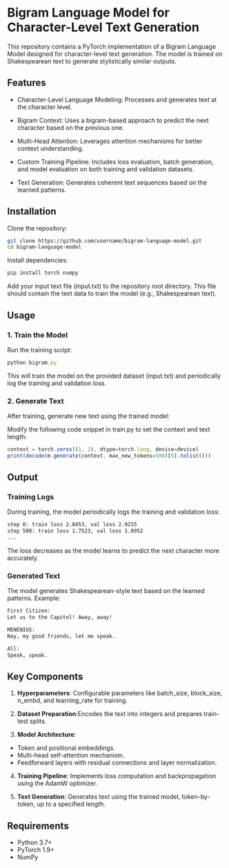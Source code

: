 
# Bigram Language Model for Character-Level Text Generation

This repository contains a PyTorch implementation of a Bigram Language Model designed for character-level text generation. The model is trained on Shakespearean text to generate stylistically similar outputs.


## Features

- Character-Level Language Modeling: Processes and generates text at the character level.

- Bigram Context: Uses a bigram-based approach to predict the next character based on the previous one.

- Multi-Head Attention: Leverages attention mechanisms for better context understanding.

- Custom Training Pipeline: Includes loss evaluation, batch generation, and model evaluation on both training and validation datasets.

- Text Generation: Generates coherent text sequences based on the learned patterns.


## Installation

Clone the repository:

```bash
git clone https://github.com/username/bigram-language-model.git
cd bigram-language-model
```
Install dependencies:

```bash
pip install torch numpy
```
Add your input text file (input.txt) to the repository root directory. This file should contain the text data to train the model (e.g., Shakespearean text).
## Usage

### 1. Train the Model
        
Run the training script:
```javascript
python bigram.py
```
This will train the model on the provided dataset (input.txt) and periodically log the training and validation loss.

### 2. Generate Text

After training, generate new text using the trained model:

Modify the following code snippet in train.py to set the context and text length:

```javascript
context = torch.zeros((1, 1), dtype=torch.long, device=device)
print(decode(m.generate(context, max_new_tokens=500)[0].tolist()))
```


## Output

### Training Logs

During training, the model periodically logs the training and validation loss:
```bash
step 0: train loss 2.8453, val loss 2.9215
step 500: train loss 1.7523, val loss 1.8952
...
```
The loss decreases as the model learns to predict the next character more accurately.

### Generated Text

The model generates Shakespearean-style text based on the learned patterns. Example:
```bash
First Citizen:
Let us to the Capitol! Away, away!

MENENIUS:
Nay, my good friends, let me speak.

All:
Speak, speak.
```
## Key Components

1. **Hyperparameters**: Configurable parameters like batch_size, block_size, n_embd, and learning_rate for training.

2. **Dataset Preparation**:Encodes the text into integers and prepares train-test splits.

3. **Model Architecture**:
- Token and positional embeddings.
- Multi-head self-attention mechanism.
- Feedforward layers with residual connections and layer normalization.

4. **Training Pipeline**: Implements loss computation and backpropagation using the AdamW optimizer.

5. **Text Generation**: Generates text using the trained model, token-by-token, up to a specified length.


## Requirements

- Python 3.7+
- PyTorch 1.9+
- NumPy

